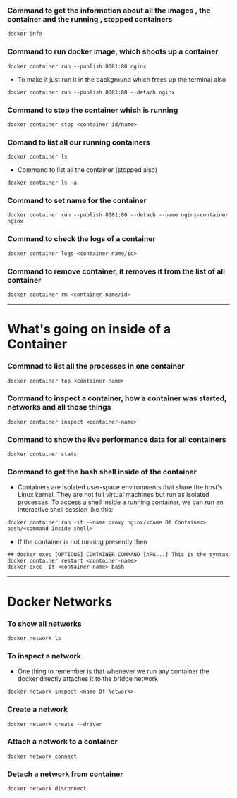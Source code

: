 ### Command to get the information about all the images , the container and the running , stopped containers
```
docker info 
```

### Command to run docker image, which shoots up a container

```
docker container run --publish 8081:80 nginx
```

- To make it just run it in the background which frees up the terminal also

```
docker container run --publish 8081:80 --detach nginx
```

### Command to stop the container which is running

```
docker container stop <container id/name>
```

### Comand to list all our running containers

```
docker container ls
```

- Command to list all the container (stopped also)

```
docker container ls -a
```

### Command to set name for the container

```
docker container run --publish 8081:80 --detach --name nginx-container nginx
```

### Command to check the logs of a container
```
docker container logs <container-name/id>
```

### Command to remove container, it removes it from the list of all container
```
docker container rm <container-name/id>
```

---

# What's going on inside of a Container

### Commnad to list all the processes in one container
```
docker container top <container-name>
```

### Command to inspect a container, how a container was started, networks and all those things
```
docker container inspect <container-name>
```

### Command to show the live performance data for all containers
```
docker container stats
```

### Command to get the bash shell inside of the container

- Containers are isolated user-space environments that share the host's Linux kernel. They are not full virtual machines but run as isolated processes. To access a shell inside a running container, we can run an interactive shell session like this: 

```
docker container run -it --name proxy nginx/<name Of Container> bash/<command Inside shell>
```

- If the container is not running presently then
```
## docker exec [OPTIONS] CONTAINER COMMAND [ARG...] This is the syntax
docker container restart <container-name>
docker exec -it <container-name> bash
```

---

# Docker Networks

### To show all networks
```
docker network ls
```

### To inspect a network 
- One thing to remember is that whenever we run any container the docker directly attaches it to the bridge network
```
docker network inspect <name Of Network>
```

### Create a network
```
docker network create --driver
```

### Attach a network to a container
```
docker network connect
```

### Detach a network from container
```
docker network disconnect
```